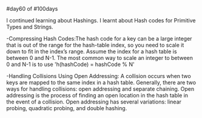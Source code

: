 #day60 of #100days

I continued learning about Hashings. I learnt about Hash codes for Primitive Types and Strings.

-Compressing Hash Codes:The hash code for a key can be a large integer that is out of the range for the hash-table index, so you need to scale it down to fit in the index’s range. Assume the index for a hash table is between 0 and N-1. The most common way to scale an integer to between 0 and N-1 is to use 'h(hashCode) = hashCode % N'

-Handling Collisions Using Open Addressing: A collision occurs when two keys are mapped to the same index in a hash table. Generally, there are two ways for handling collisions: open addressing and separate chaining.
Open addressing is the process of finding an open location in the hash table in the event of a collision. Open addressing has several variations: linear probing, quadratic probing, and double hashing.
